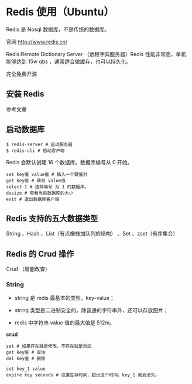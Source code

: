 # Redis 使用（Ubuntu）

Redis 是 Nosql 数据库，不是传统的数据库。

官网 http://www.redis.cn/

Redis:Remote Dictionary Server （远程字典服务器）Redis 性能非常高，单机能够达到 15w qbs ，通常适合做缓存，也可以持久化。

完全免费开源

## 安装 Redis 

参考文章

## 启动数据库

```shell
$ redis-server # 启动服务器
$ redis-cli # 启动客户端
```



Redis 会默认创建 16 个数据库。数据库编号从 0 开始。

```shell
set key值 value值 # 插入一个键值对
get key值 # 获取 value值
select 1 # 选择编号 为 1 的数据库。
dasize # 查看当前数据库的大小
exit # 退出数据库客户端
```



## Redis 支持的五大数据类型

String 、Hash 、List（有点像栈加队列的结构） 、Set 、zset（有序集合）

## Redis 的 Crud 操作

Crud （增删改查）

### String 

- string 是 redis 最基本的类型，key-value；

- string 类型是二进制安全的，除普通的字符串外，还可以存放图片；

- redis 中字符串 value 值的最大值是 512m。

**crud**

```shell
set # 如果存在就是修改，不存在就是添加
get key值 # 查询 
del key值 # 删除

set key_1 value
expire key seconds # 设置生存时间，超出这个时间，key_1 就会消失。
```

